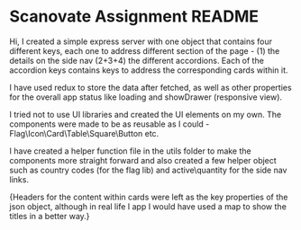 Scanovate Assignment README
===========================
Hi,
I created a simple express server with one object that contains four different keys, each one to address different section of the page - (1) the details on the side nav (2+3+4) the different accordions. Each of the accordion keys contains keys to address the corresponding cards within it.

I have used redux to store the data after fetched, as well as other properties for the overall app status like loading and showDrawer (responsive view).

I tried not to use UI libraries and created the UI elements on my own. The components were made to be as reusable as I could - Flag\Icon\Card\Table\Square\Button etc.

I have created a helper function file in the utils folder to make the components more straight forward and also created a few helper object such as country codes (for the flag lib) and active\quantity for the side nav links.

{Headers for the content within cards were left as the key properties of the json object, although in real life I app I would have used a map to show the titles in a better way.}
